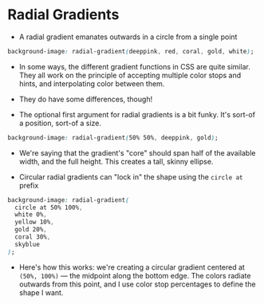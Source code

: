 # Radial Gradients

- A radial gradient emanates outwards in a circle from a single point

```css
background-image: radial-gradient(deeppink, red, coral, gold, white);
```

- In some ways, the different gradient functions in CSS are quite similar. They all work on the principle of accepting multiple color stops and hints, and interpolating color between them.

- They do have some differences, though!

- The optional first argument for radial gradients is a bit funky. It's sort-of a position, sort-of a size.

```css
background-image: radial-gradient(50% 50%, deeppink, gold);
```

- We're saying that the gradient's "core" should span half of the available width, and the full height. This creates a tall, skinny ellipse.

- Circular radial gradients can "lock in" the shape using the `circle at` prefix

```css
background-image: radial-gradient(
  circle at 50% 100%,
  white 0%,
  yellow 10%,
  gold 20%,
  coral 30%,
  skyblue
);
```

- Here's how this works: we're creating a circular gradient centered at `(50%, 100%)` — the midpoint along the bottom edge. The colors radiate outwards from this point, and I use color stop percentages to define the shape I want.
